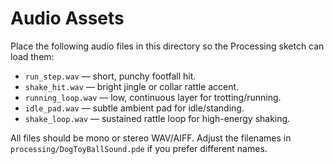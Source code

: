 # Audio Assets

Place the following audio files in this directory so the Processing sketch can load them:

- `run_step.wav` — short, punchy footfall hit.
- `shake_hit.wav` — bright jingle or collar rattle accent.
- `running_loop.wav` — low, continuous layer for trotting/running.
- `idle_pad.wav` — subtle ambient pad for idle/standing.
- `shake_loop.wav` — sustained rattle loop for high-energy shaking.

All files should be mono or stereo WAV/AIFF. Adjust the filenames in `processing/DogToyBallSound.pde` if you prefer different names.
